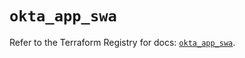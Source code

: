 # `okta_app_swa`

Refer to the Terraform Registry for docs: [`okta_app_swa`](https://registry.terraform.io/providers/okta/okta/4.13.0/docs/resources/app_swa).
